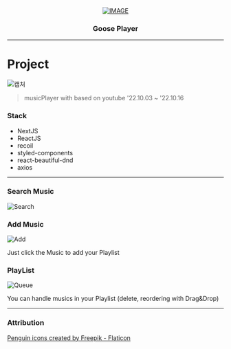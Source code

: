 <div align="center">
  <a href="https://pengoose.dev/">
    <picture>
      <source media="(prefers-color-scheme: dark)" srcset="public/main.PNG">
      <source media="(prefers-color-scheme: light)" srcset="https://user-images.githubusercontent.com/73521518/216755475-3dd1c8ef-1bf0-4024-b5cf-0d28fc6e439d.png">
      <img alt="IMAGE" src="http://LIGHT_IMAGE_URL.png">
    </picture>
  </a>
  <h3>Goose Player</h3>
</div>

---

# Project

![캡처](https://user-images.githubusercontent.com/73521518/196152316-810ea835-d55e-433c-9c3b-41e54a77cc4d.PNG)

> musicPlayer with based on youtube
> '22.10.03 ~ '22.10.16

### Stack

- NextJS
- ReactJS
- recoil
- styled-components
- react-beautiful-dnd
- axios

---

### Search Music

![Search](https://user-images.githubusercontent.com/73521518/197935459-3980d30c-a731-41e8-9b46-3d3203241769.PNG)

### Add Music

![Add](https://user-images.githubusercontent.com/73521518/197935466-359a4317-86c3-445b-a894-3e87513c8c07.PNG)

Just click the Music to add your Playlist

### PlayList

![Queue](https://user-images.githubusercontent.com/73521518/197935449-211dd5b4-a333-4671-a0d8-434c933e3969.PNG)

You can handle musics in your Playlist (delete, reordering with Drag&Drop)

---

### Attribution
<a href="https://www.flaticon.com/free-icons/penguin" title="penguin icons">Penguin icons created by Freepik - Flaticon</a>
